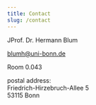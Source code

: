 ```yaml
---
title: Contact
slug: /contact
---
```


JProf. Dr. Hermann Blum

blumh@uni-bonn.de

Room 0.043

postal address:<br>
Friedrich-Hirzebruch-Allee 5<br>
53115 Bonn
